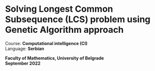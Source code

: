 # Solving Longest Common Subsequence (LCS) problem using Genetic Algorithm approach

Course: **Computational intelligence (CI)** <br>
Language: **Serbian** <br>

**Faculty of Mathematics, University of Belgrade** <br>
**September 2022**
